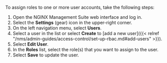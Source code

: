 To assign roles to one or more user accounts, take the following steps:

1. Open the NGINX Management Suite web interface and log in.
2. Select the **Settings** (gear) icon in the upper-right corner.
3. On the left navigation menu, select **Users**.
4. Select a user in the list or select **Create** to [add a new user]({{< relref "/nms/admin-guides/access-control/set-up-rbac.md#add-users" >}}).
5. Select **Edit User**.
6. In the **Roles** list, select the role(s) that you want to assign to the user.
7. Select **Save** to update the user.

<!-- Do not remove. Keep this code at the bottom of the include -->
<!-- DOCS-1025 -->